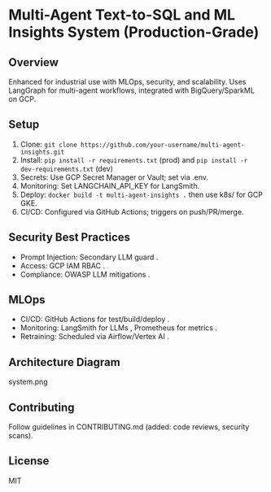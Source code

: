 # Multi-Agent Text-to-SQL and ML Insights System (Production-Grade)

## Overview
Enhanced for industrial use with MLOps, security, and scalability. Uses LangGraph for multi-agent workflows, integrated with BigQuery/SparkML on GCP.

## Setup
1. Clone: `git clone https://github.com/your-username/multi-agent-insights.git`
2. Install: `pip install -r requirements.txt` (prod) and `pip install -r dev-requirements.txt` (dev)
3. Secrets: Use GCP Secret Manager or Vault; set via .env.
4. Monitoring: Set LANGCHAIN_API_KEY for LangSmith.
5. Deploy: `docker build -t multi-agent-insights .` then use k8s/ for GCP GKE.
6. CI/CD: Configured via GitHub Actions; triggers on push/PR/merge.

## Security Best Practices
- Prompt Injection: Secondary LLM guard .
- Access: GCP IAM RBAC .
- Compliance: OWASP LLM mitigations .

## MLOps
- CI/CD: GitHub Actions for test/build/deploy .
- Monitoring: LangSmith for LLMs , Prometheus for metrics .
- Retraining: Scheduled via Airflow/Vertex AI .

## Architecture Diagram
system.png

## Contributing
Follow guidelines in CONTRIBUTING.md (added: code reviews, security scans).

## License
MIT
